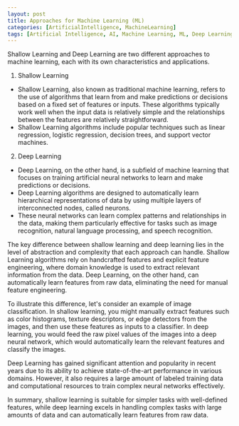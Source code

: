```yaml
---
layout: post
title: Approaches for Machine Learning (ML)
categories: [ArtificialIntelligence, MachineLearning]
tags: [Artificial Intelligence, AI, Machine Learning, ML, Deep Learning]
---
```


Shallow Learning and Deep Learning are two different approaches to machine learning, each with its own characteristics and applications.


1. Shallow Learning
- Shallow Learning, also known as traditional machine learning, refers to the use of algorithms that learn from and make predictions or decisions based on a fixed set of features or inputs. 
These algorithms typically work well when the input data is relatively simple and the relationships between the features are relatively straightforward. 
- Shallow Learning algorithms include popular techniques such as linear regression, logistic regression, decision trees, and support vector machines.

2. Deep Learning
- Deep Learning, on the other hand, is a subfield of machine learning that focuses on training artificial neural networks to learn and make predictions or decisions. 
- Deep Learning algorithms are designed to automatically learn hierarchical representations of data by using multiple layers of interconnected nodes, called neurons. 
- These neural networks can learn complex patterns and relationships in the data, making them particularly effective for tasks such as image recognition, natural language processing, and speech recognition.

The key difference between shallow learning and deep learning lies in the level of abstraction and complexity that each approach can handle. 
Shallow Learning algorithms rely on handcrafted features and explicit feature engineering, where domain knowledge is used to extract relevant information from the data. 
Deep Learning, on the other hand, can automatically learn features from raw data, eliminating the need for manual feature engineering.


To illustrate this difference, let's consider an example of image classification. In shallow learning, you might manually extract features such as color histograms, texture descriptors, or edge detectors from the images, and then use these features as inputs to a classifier. In deep learning, you would feed the raw pixel values of the images into a deep neural network, which would automatically learn the relevant features and classify the images.

Deep Learning has gained significant attention and popularity in recent years due to its ability to achieve state-of-the-art performance in various domains. However, it also requires a large amount of labeled training data and computational resources to train complex neural networks effectively.

In summary, shallow learning is suitable for simpler tasks with well-defined features, while deep learning excels in handling complex tasks with large amounts of data and can automatically learn features from raw data.